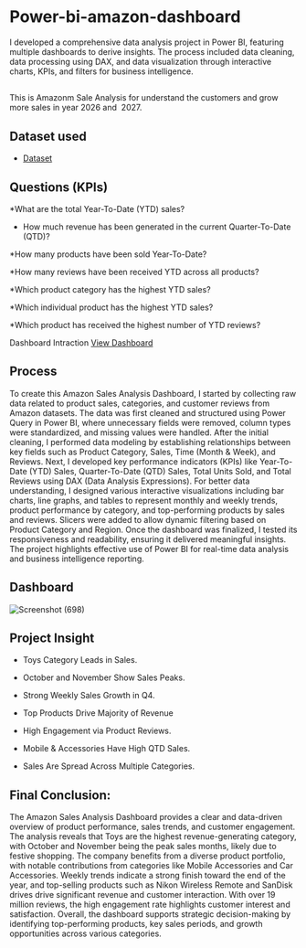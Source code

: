 # Power-bi-amazon-dashboard
I developed a comprehensive data analysis project in Power BI, featuring multiple dashboards to derive insights. The process included data cleaning, data processing using DAX, and data visualization through interactive charts, KPIs, and filters for business intelligence.
##
This is Amazonm Sale Analysis for understand the customers and grow more sales in year 2026 and  2027.
## Dataset used
- <a href="https://github.com/Muneerkhan07/Power-bi-amazon-dashboard/blob/main/Amazon%20Sales%20Analysis.pbit">Dataset</a>

## Questions (KPIs)
*What are the total Year-To-Date (YTD) sales?

* How much revenue has been generated in the current Quarter-To-Date (QTD)?

*How many products have been sold Year-To-Date?

*How many reviews have been received YTD across all products?

*Which product category has the highest YTD sales?

*Which individual product has the highest YTD sales?

*Which product has received the highest number of YTD reviews?

Dashboard Intraction <a href="https://github.com/Muneerkhan07/Power-bi-amazon-dashboard/blob/main/Screenshot%20(698).png">View Dashboard</a>

## Process
To create this Amazon Sales Analysis Dashboard, I started by collecting raw data related to product sales, categories, and customer reviews from Amazon datasets. The data was first cleaned and structured using Power Query in Power BI, where unnecessary fields were removed, column types were standardized, and missing values were handled. After the initial cleaning, I performed data modeling by establishing relationships between key fields such as Product Category, Sales, Time (Month & Week), and Reviews. Next, I developed key performance indicators (KPIs) like Year-To-Date (YTD) Sales, Quarter-To-Date (QTD) Sales, Total Units Sold, and Total Reviews using DAX (Data Analysis Expressions). For better data understanding, I designed various interactive visualizations including bar charts, line graphs, and tables to represent monthly and weekly trends, product performance by category, and top-performing products by sales and reviews. Slicers were added to allow dynamic filtering based on Product Category and Region. Once the dashboard was finalized, I tested its responsiveness and readability, ensuring it delivered meaningful insights. The project highlights effective use of Power BI for real-time data analysis and business intelligence reporting.

## Dashboard
![Screenshot (698)](https://github.com/user-attachments/assets/ed723200-4aa7-4ce0-8694-85ec0cd46d6e)


## Project Insight
* Toys Category Leads in Sales.

* October and November Show Sales Peaks.

* Strong Weekly Sales Growth in Q4.

* Top Products Drive Majority of Revenue

* High Engagement via Product Reviews.

* Mobile & Accessories Have High QTD Sales.

* Sales Are Spread Across Multiple Categories.

## Final Conclusion:
The Amazon Sales Analysis Dashboard provides a clear and data-driven overview of product performance, sales trends, and customer engagement. The analysis reveals that Toys are the highest revenue-generating category, with October and November being the peak sales months, likely due to festive shopping. The company benefits from a diverse product portfolio, with notable contributions from categories like Mobile Accessories and Car Accessories. Weekly trends indicate a strong finish toward the end of the year, and top-selling products such as Nikon Wireless Remote and SanDisk drives drive significant revenue and customer interaction. With over 19 million reviews, the high engagement rate highlights customer interest and satisfaction. Overall, the dashboard supports strategic decision-making by identifying top-performing products, key sales periods, and growth opportunities across various categories. 

